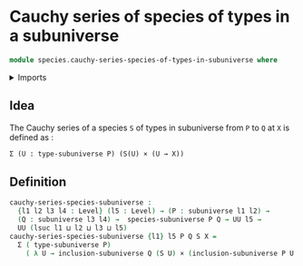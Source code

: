 # Cauchy series of species of types in a subuniverse

```agda
module species.cauchy-series-species-of-types-in-subuniverse where
```

<details><summary>Imports</summary>

```agda
open import foundation.cartesian-product-types
open import foundation.dependent-pair-types
open import foundation.subuniverses
open import foundation.universe-levels

open import species.cauchy-series-species-of-types
open import species.species-of-types-in-subuniverse
```

</details>

## Idea

The Cauchy series of a species `S` of types in subuniverse from `P` to `Q` at
`X` is defined as :

```md
Σ (U : type-subuniverse P) (S(U) × (U → X))
```

## Definition

```agda
cauchy-series-species-subuniverse :
  {l1 l2 l3 l4 : Level} (l5 : Level) → (P : subuniverse l1 l2) →
  (Q : subuniverse l3 l4) →  species-subuniverse P Q → UU l5 →
  UU (lsuc l1 ⊔ l2 ⊔ l3 ⊔ l5)
cauchy-series-species-subuniverse {l1} l5 P Q S X =
  Σ ( type-subuniverse P)
    ( λ U → inclusion-subuniverse Q (S U) × (inclusion-subuniverse P U → X))
```

